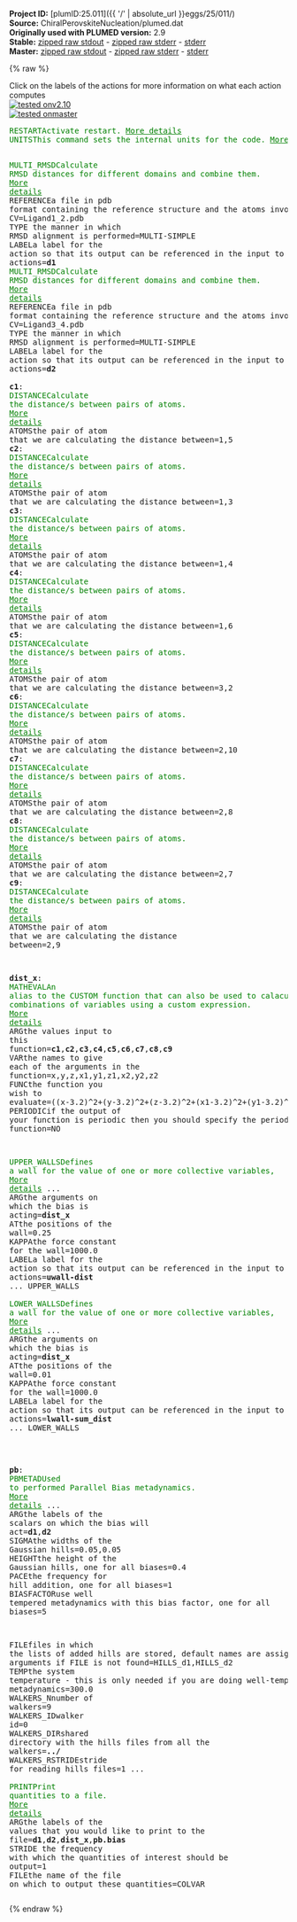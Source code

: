 **Project ID:** [plumID:25.011]({{ '/' | absolute_url }}eggs/25/011/)  
**Source:** ChiralPerovskiteNucleation/plumed.dat  
**Originally used with PLUMED version:** 2.9  
**Stable:** [zipped raw stdout](plumed.dat.plumed.stdout.txt.zip) - [zipped raw stderr](plumed.dat.plumed.stderr.txt.zip) - [stderr](plumed.dat.plumed.stderr)  
**Master:** [zipped raw stdout](plumed.dat.plumed_master.stdout.txt.zip) - [zipped raw stderr](plumed.dat.plumed_master.stderr.txt.zip) - [stderr](plumed.dat.plumed_master.stderr)  

{% raw %}
<div class="plumedpreheader">
<div class="headerInfo" id="value_details_data/ChiralPerovskiteNucleation/plumed.dat"> Click on the labels of the actions for more information on what each action computes </div>
<div class="containerBadge">
<div class="headerBadge"><a href="plumed.dat.plumed.stderr"><img src="https://img.shields.io/badge/v2.10-passing-green.svg" alt="tested onv2.10" /></a></div>
<div class="headerBadge"><a href="plumed.dat.plumed_master.stderr"><img src="https://img.shields.io/badge/master-passing-green.svg" alt="tested onmaster" /></a></div>
</div>
</div>
<pre class="plumedlisting">
<span class="plumedtooltip" style="color:green">RESTART<span class="right">Activate restart. <a href="https://www.plumed.org/doc-master/user-doc/html/RESTART" style="color:green">More details</a><i></i></span></span>
<span style="display:none;" id="data/ChiralPerovskiteNucleation/plumed.dat">The RESTART action with label <b></b> calculates something</span><span class="plumedtooltip" style="color:green">UNITS<span class="right">This command sets the internal units for the code. <a href="https://www.plumed.org/doc-master/user-doc/html/UNITS" style="color:green">More details</a><i></i></span></span> <span class="plumedtooltip">LENGTH<span class="right">the units of lengths<i></i></span></span>=A  <span class="plumedtooltip">ENERGY<span class="right">the units of energy<i></i></span></span>=kcal/mol  <span class="plumedtooltip">time<span class="right">the units of time<i></i></span></span>=fs

<span class="plumedtooltip" style="color:green">MULTI_RMSD<span class="right">Calculate RMSD distances for different domains and combine them. <a href="https://www.plumed.org/doc-master/user-doc/html/MULTI_RMSD" style="color:green">More details</a><i></i></span></span> <span class="plumedtooltip">REFERENCE<span class="right">a file in pdb format containing the reference structure and the atoms involved in the CV<i></i></span></span>=Ligand1_2.pdb <span class="plumedtooltip">TYPE<span class="right"> the manner in which RMSD alignment is performed<i></i></span></span>=MULTI-SIMPLE <span class="plumedtooltip">LABEL<span class="right">a label for the action so that its output can be referenced in the input to other actions<i></i></span></span>=<b name="data/ChiralPerovskiteNucleation/plumed.datd1" onclick='showPath("data/ChiralPerovskiteNucleation/plumed.dat","data/ChiralPerovskiteNucleation/plumed.datd1","data/ChiralPerovskiteNucleation/plumed.datd1","brown")'>d1</b>
<span style="display:none;" id="data/ChiralPerovskiteNucleation/plumed.datd1">The MULTI_RMSD action with label <b>d1</b> calculates the following quantities:<table  align="center" frame="void" width="95%" cellpadding="5%"><tr><td width="5%"><b> Quantity </b>  </td><td><b> Description </b> </td></tr><tr><td width="5%">d1.value</td><td>the sum of the multiple RMSD distances</td></tr></table></span><span class="plumedtooltip" style="color:green">MULTI_RMSD<span class="right">Calculate RMSD distances for different domains and combine them. <a href="https://www.plumed.org/doc-master/user-doc/html/MULTI_RMSD" style="color:green">More details</a><i></i></span></span> <span class="plumedtooltip">REFERENCE<span class="right">a file in pdb format containing the reference structure and the atoms involved in the CV<i></i></span></span>=Ligand3_4.pdb <span class="plumedtooltip">TYPE<span class="right"> the manner in which RMSD alignment is performed<i></i></span></span>=MULTI-SIMPLE <span class="plumedtooltip">LABEL<span class="right">a label for the action so that its output can be referenced in the input to other actions<i></i></span></span>=<b name="data/ChiralPerovskiteNucleation/plumed.datd2" onclick='showPath("data/ChiralPerovskiteNucleation/plumed.dat","data/ChiralPerovskiteNucleation/plumed.datd2","data/ChiralPerovskiteNucleation/plumed.datd2","brown")'>d2</b>
<br/><span style="display:none;" id="data/ChiralPerovskiteNucleation/plumed.datd2">The MULTI_RMSD action with label <b>d2</b> calculates the following quantities:<table  align="center" frame="void" width="95%" cellpadding="5%"><tr><td width="5%"><b> Quantity </b>  </td><td><b> Description </b> </td></tr><tr><td width="5%">d2.value</td><td>the sum of the multiple RMSD distances</td></tr></table></span><b name="data/ChiralPerovskiteNucleation/plumed.datc1" onclick='showPath("data/ChiralPerovskiteNucleation/plumed.dat","data/ChiralPerovskiteNucleation/plumed.datc1","data/ChiralPerovskiteNucleation/plumed.datc1","brown")'>c1</b>: <span class="plumedtooltip" style="color:green">DISTANCE<span class="right">Calculate the distance/s between pairs of atoms. <a href="https://www.plumed.org/doc-master/user-doc/html/DISTANCE" style="color:green">More details</a><i></i></span></span> <span class="plumedtooltip">ATOMS<span class="right">the pair of atom that we are calculating the distance between<i></i></span></span>=1,5
<span style="display:none;" id="data/ChiralPerovskiteNucleation/plumed.datc1">The DISTANCE action with label <b>c1</b> calculates the following quantities:<table  align="center" frame="void" width="95%" cellpadding="5%"><tr><td width="5%"><b> Quantity </b>  </td><td><b> Description </b> </td></tr><tr><td width="5%">c1.value</td><td>the DISTANCE between this pair of atoms</td></tr></table></span><b name="data/ChiralPerovskiteNucleation/plumed.datc2" onclick='showPath("data/ChiralPerovskiteNucleation/plumed.dat","data/ChiralPerovskiteNucleation/plumed.datc2","data/ChiralPerovskiteNucleation/plumed.datc2","brown")'>c2</b>: <span class="plumedtooltip" style="color:green">DISTANCE<span class="right">Calculate the distance/s between pairs of atoms. <a href="https://www.plumed.org/doc-master/user-doc/html/DISTANCE" style="color:green">More details</a><i></i></span></span> <span class="plumedtooltip">ATOMS<span class="right">the pair of atom that we are calculating the distance between<i></i></span></span>=1,3
<span style="display:none;" id="data/ChiralPerovskiteNucleation/plumed.datc2">The DISTANCE action with label <b>c2</b> calculates the following quantities:<table  align="center" frame="void" width="95%" cellpadding="5%"><tr><td width="5%"><b> Quantity </b>  </td><td><b> Description </b> </td></tr><tr><td width="5%">c2.value</td><td>the DISTANCE between this pair of atoms</td></tr></table></span><b name="data/ChiralPerovskiteNucleation/plumed.datc3" onclick='showPath("data/ChiralPerovskiteNucleation/plumed.dat","data/ChiralPerovskiteNucleation/plumed.datc3","data/ChiralPerovskiteNucleation/plumed.datc3","brown")'>c3</b>: <span class="plumedtooltip" style="color:green">DISTANCE<span class="right">Calculate the distance/s between pairs of atoms. <a href="https://www.plumed.org/doc-master/user-doc/html/DISTANCE" style="color:green">More details</a><i></i></span></span> <span class="plumedtooltip">ATOMS<span class="right">the pair of atom that we are calculating the distance between<i></i></span></span>=1,4
<span style="display:none;" id="data/ChiralPerovskiteNucleation/plumed.datc3">The DISTANCE action with label <b>c3</b> calculates the following quantities:<table  align="center" frame="void" width="95%" cellpadding="5%"><tr><td width="5%"><b> Quantity </b>  </td><td><b> Description </b> </td></tr><tr><td width="5%">c3.value</td><td>the DISTANCE between this pair of atoms</td></tr></table></span><b name="data/ChiralPerovskiteNucleation/plumed.datc4" onclick='showPath("data/ChiralPerovskiteNucleation/plumed.dat","data/ChiralPerovskiteNucleation/plumed.datc4","data/ChiralPerovskiteNucleation/plumed.datc4","brown")'>c4</b>: <span class="plumedtooltip" style="color:green">DISTANCE<span class="right">Calculate the distance/s between pairs of atoms. <a href="https://www.plumed.org/doc-master/user-doc/html/DISTANCE" style="color:green">More details</a><i></i></span></span> <span class="plumedtooltip">ATOMS<span class="right">the pair of atom that we are calculating the distance between<i></i></span></span>=1,6
<span style="display:none;" id="data/ChiralPerovskiteNucleation/plumed.datc4">The DISTANCE action with label <b>c4</b> calculates the following quantities:<table  align="center" frame="void" width="95%" cellpadding="5%"><tr><td width="5%"><b> Quantity </b>  </td><td><b> Description </b> </td></tr><tr><td width="5%">c4.value</td><td>the DISTANCE between this pair of atoms</td></tr></table></span><b name="data/ChiralPerovskiteNucleation/plumed.datc5" onclick='showPath("data/ChiralPerovskiteNucleation/plumed.dat","data/ChiralPerovskiteNucleation/plumed.datc5","data/ChiralPerovskiteNucleation/plumed.datc5","brown")'>c5</b>: <span class="plumedtooltip" style="color:green">DISTANCE<span class="right">Calculate the distance/s between pairs of atoms. <a href="https://www.plumed.org/doc-master/user-doc/html/DISTANCE" style="color:green">More details</a><i></i></span></span> <span class="plumedtooltip">ATOMS<span class="right">the pair of atom that we are calculating the distance between<i></i></span></span>=3,2
<span style="display:none;" id="data/ChiralPerovskiteNucleation/plumed.datc5">The DISTANCE action with label <b>c5</b> calculates the following quantities:<table  align="center" frame="void" width="95%" cellpadding="5%"><tr><td width="5%"><b> Quantity </b>  </td><td><b> Description </b> </td></tr><tr><td width="5%">c5.value</td><td>the DISTANCE between this pair of atoms</td></tr></table></span><b name="data/ChiralPerovskiteNucleation/plumed.datc6" onclick='showPath("data/ChiralPerovskiteNucleation/plumed.dat","data/ChiralPerovskiteNucleation/plumed.datc6","data/ChiralPerovskiteNucleation/plumed.datc6","brown")'>c6</b>: <span class="plumedtooltip" style="color:green">DISTANCE<span class="right">Calculate the distance/s between pairs of atoms. <a href="https://www.plumed.org/doc-master/user-doc/html/DISTANCE" style="color:green">More details</a><i></i></span></span> <span class="plumedtooltip">ATOMS<span class="right">the pair of atom that we are calculating the distance between<i></i></span></span>=2,10
<span style="display:none;" id="data/ChiralPerovskiteNucleation/plumed.datc6">The DISTANCE action with label <b>c6</b> calculates the following quantities:<table  align="center" frame="void" width="95%" cellpadding="5%"><tr><td width="5%"><b> Quantity </b>  </td><td><b> Description </b> </td></tr><tr><td width="5%">c6.value</td><td>the DISTANCE between this pair of atoms</td></tr></table></span><b name="data/ChiralPerovskiteNucleation/plumed.datc7" onclick='showPath("data/ChiralPerovskiteNucleation/plumed.dat","data/ChiralPerovskiteNucleation/plumed.datc7","data/ChiralPerovskiteNucleation/plumed.datc7","brown")'>c7</b>: <span class="plumedtooltip" style="color:green">DISTANCE<span class="right">Calculate the distance/s between pairs of atoms. <a href="https://www.plumed.org/doc-master/user-doc/html/DISTANCE" style="color:green">More details</a><i></i></span></span> <span class="plumedtooltip">ATOMS<span class="right">the pair of atom that we are calculating the distance between<i></i></span></span>=2,8
<span style="display:none;" id="data/ChiralPerovskiteNucleation/plumed.datc7">The DISTANCE action with label <b>c7</b> calculates the following quantities:<table  align="center" frame="void" width="95%" cellpadding="5%"><tr><td width="5%"><b> Quantity </b>  </td><td><b> Description </b> </td></tr><tr><td width="5%">c7.value</td><td>the DISTANCE between this pair of atoms</td></tr></table></span><b name="data/ChiralPerovskiteNucleation/plumed.datc8" onclick='showPath("data/ChiralPerovskiteNucleation/plumed.dat","data/ChiralPerovskiteNucleation/plumed.datc8","data/ChiralPerovskiteNucleation/plumed.datc8","brown")'>c8</b>: <span class="plumedtooltip" style="color:green">DISTANCE<span class="right">Calculate the distance/s between pairs of atoms. <a href="https://www.plumed.org/doc-master/user-doc/html/DISTANCE" style="color:green">More details</a><i></i></span></span> <span class="plumedtooltip">ATOMS<span class="right">the pair of atom that we are calculating the distance between<i></i></span></span>=2,7
<span style="display:none;" id="data/ChiralPerovskiteNucleation/plumed.datc8">The DISTANCE action with label <b>c8</b> calculates the following quantities:<table  align="center" frame="void" width="95%" cellpadding="5%"><tr><td width="5%"><b> Quantity </b>  </td><td><b> Description </b> </td></tr><tr><td width="5%">c8.value</td><td>the DISTANCE between this pair of atoms</td></tr></table></span><b name="data/ChiralPerovskiteNucleation/plumed.datc9" onclick='showPath("data/ChiralPerovskiteNucleation/plumed.dat","data/ChiralPerovskiteNucleation/plumed.datc9","data/ChiralPerovskiteNucleation/plumed.datc9","brown")'>c9</b>: <span class="plumedtooltip" style="color:green">DISTANCE<span class="right">Calculate the distance/s between pairs of atoms. <a href="https://www.plumed.org/doc-master/user-doc/html/DISTANCE" style="color:green">More details</a><i></i></span></span> <span class="plumedtooltip">ATOMS<span class="right">the pair of atom that we are calculating the distance between<i></i></span></span>=2,9


<span style="display:none;" id="data/ChiralPerovskiteNucleation/plumed.datc9">The DISTANCE action with label <b>c9</b> calculates the following quantities:<table  align="center" frame="void" width="95%" cellpadding="5%"><tr><td width="5%"><b> Quantity </b>  </td><td><b> Description </b> </td></tr><tr><td width="5%">c9.value</td><td>the DISTANCE between this pair of atoms</td></tr></table></span><b name="data/ChiralPerovskiteNucleation/plumed.datdist_x" onclick='showPath("data/ChiralPerovskiteNucleation/plumed.dat","data/ChiralPerovskiteNucleation/plumed.datdist_x","data/ChiralPerovskiteNucleation/plumed.datdist_x","brown")'>dist_x</b>: <span class="plumedtooltip" style="color:green">MATHEVAL<span class="right">An alias to the CUSTOM function that can also be used to calaculate combinations of variables using a custom expression. <a href="https://www.plumed.org/doc-master/user-doc/html/MATHEVAL" style="color:green">More details</a><i></i></span></span> <span class="plumedtooltip">ARG<span class="right">the values input to this function<i></i></span></span>=<b name="data/ChiralPerovskiteNucleation/plumed.datc1">c1</b>,<b name="data/ChiralPerovskiteNucleation/plumed.datc2">c2</b>,<b name="data/ChiralPerovskiteNucleation/plumed.datc3">c3</b>,<b name="data/ChiralPerovskiteNucleation/plumed.datc4">c4</b>,<b name="data/ChiralPerovskiteNucleation/plumed.datc5">c5</b>,<b name="data/ChiralPerovskiteNucleation/plumed.datc6">c6</b>,<b name="data/ChiralPerovskiteNucleation/plumed.datc7">c7</b>,<b name="data/ChiralPerovskiteNucleation/plumed.datc8">c8</b>,<b name="data/ChiralPerovskiteNucleation/plumed.datc9">c9</b> <span class="plumedtooltip">VAR<span class="right">the names to give each of the arguments in the function<i></i></span></span>=x,y,z,x1,y1,z1,x2,y2,z2 <span class="plumedtooltip">FUNC<span class="right">the function you wish to evaluate<i></i></span></span>=((x-3.2)^2+(y-3.2)^2+(z-3.2)^2+(x1-3.2)^2+(y1-3.2)^2+(z1-3.2)^2+(x2-3.2)^2+(y2-3.2)^2+(z2-3.2)^2)/8 <span class="plumedtooltip">PERIODIC<span class="right">if the output of your function is periodic then you should specify the periodicity of the function<i></i></span></span>=NO 


<span style="display:none;" id="data/ChiralPerovskiteNucleation/plumed.datdist_x">The MATHEVAL action with label <b>dist_x</b> calculates the following quantities:<table  align="center" frame="void" width="95%" cellpadding="5%"><tr><td width="5%"><b> Quantity </b>  </td><td><b> Description </b> </td></tr><tr><td width="5%">dist_x.value</td><td>an arbitrary function</td></tr></table></span><span class="plumedtooltip" style="color:green">UPPER_WALLS<span class="right">Defines a wall for the value of one or more collective variables, <a href="https://www.plumed.org/doc-master/user-doc/html/UPPER_WALLS" style="color:green">More details</a><i></i></span></span> ...
<span class="plumedtooltip">ARG<span class="right">the arguments on which the bias is acting<i></i></span></span>=<b name="data/ChiralPerovskiteNucleation/plumed.datdist_x">dist_x</b>
<span class="plumedtooltip">AT<span class="right">the positions of the wall<i></i></span></span>=0.25
<span class="plumedtooltip">KAPPA<span class="right">the force constant for the wall<i></i></span></span>=1000.0
<span class="plumedtooltip">LABEL<span class="right">a label for the action so that its output can be referenced in the input to other actions<i></i></span></span>=<b name="data/ChiralPerovskiteNucleation/plumed.datuwall-dist" onclick='showPath("data/ChiralPerovskiteNucleation/plumed.dat","data/ChiralPerovskiteNucleation/plumed.datuwall-dist","data/ChiralPerovskiteNucleation/plumed.datuwall-dist","brown")'>uwall-dist</b>
... UPPER_WALLS
<br/><span style="display:none;" id="data/ChiralPerovskiteNucleation/plumed.datuwall-dist">The UPPER_WALLS action with label <b>uwall-dist</b> calculates the following quantities:<table  align="center" frame="void" width="95%" cellpadding="5%"><tr><td width="5%"><b> Quantity </b>  </td><td><b> Description </b> </td></tr><tr><td width="5%">uwall-dist.bias</td><td>the instantaneous value of the bias potential</td></tr><tr><td width="5%">uwall-dist.force2</td><td>the instantaneous value of the squared force due to this bias potential</td></tr></table></span><span class="plumedtooltip" style="color:green">LOWER_WALLS<span class="right">Defines a wall for the value of one or more collective variables, <a href="https://www.plumed.org/doc-master/user-doc/html/LOWER_WALLS" style="color:green">More details</a><i></i></span></span> ... 
<span class="plumedtooltip">ARG<span class="right">the arguments on which the bias is acting<i></i></span></span>=<b name="data/ChiralPerovskiteNucleation/plumed.datdist_x">dist_x</b>
<span class="plumedtooltip">AT<span class="right">the positions of the wall<i></i></span></span>=0.01
<span class="plumedtooltip">KAPPA<span class="right">the force constant for the wall<i></i></span></span>=1000.0
<span class="plumedtooltip">LABEL<span class="right">a label for the action so that its output can be referenced in the input to other actions<i></i></span></span>=<b name="data/ChiralPerovskiteNucleation/plumed.datlwall-sum_dist" onclick='showPath("data/ChiralPerovskiteNucleation/plumed.dat","data/ChiralPerovskiteNucleation/plumed.datlwall-sum_dist","data/ChiralPerovskiteNucleation/plumed.datlwall-sum_dist","brown")'>lwall-sum_dist</b>
... LOWER_WALLS

<br/><span style="display:none;" id="data/ChiralPerovskiteNucleation/plumed.datlwall-sum_dist">The LOWER_WALLS action with label <b>lwall-sum_dist</b> calculates the following quantities:<table  align="center" frame="void" width="95%" cellpadding="5%"><tr><td width="5%"><b> Quantity </b>  </td><td><b> Description </b> </td></tr><tr><td width="5%">lwall-sum_dist.bias</td><td>the instantaneous value of the bias potential</td></tr><tr><td width="5%">lwall-sum_dist.force2</td><td>the instantaneous value of the squared force due to this bias potential</td></tr></table></span><b name="data/ChiralPerovskiteNucleation/plumed.datpb" onclick='showPath("data/ChiralPerovskiteNucleation/plumed.dat","data/ChiralPerovskiteNucleation/plumed.datpb","data/ChiralPerovskiteNucleation/plumed.datpb","brown")'>pb</b>: <span class="plumedtooltip" style="color:green">PBMETAD<span class="right">Used to performed Parallel Bias metadynamics. <a href="https://www.plumed.org/doc-master/user-doc/html/PBMETAD" style="color:green">More details</a><i></i></span></span> ... 
<span class="plumedtooltip">ARG<span class="right">the labels of the scalars on which the bias will act<i></i></span></span>=<b name="data/ChiralPerovskiteNucleation/plumed.datd1">d1</b>,<b name="data/ChiralPerovskiteNucleation/plumed.datd2">d2</b> <span class="plumedtooltip">SIGMA<span class="right">the widths of the Gaussian hills<i></i></span></span>=0.05,0.05 <span class="plumedtooltip">HEIGHT<span class="right">the height of the Gaussian hills, one for all biases<i></i></span></span>=0.4 
<span class="plumedtooltip">PACE<span class="right">the frequency for hill addition, one for all biases<i></i></span></span>=1 <span class="plumedtooltip">BIASFACTOR<span class="right">use well tempered metadynamics with this bias factor, one for all biases<i></i></span></span>=5 

<span class="plumedtooltip">FILE<span class="right">files in which the lists of added hills are stored, default names are assigned using arguments if FILE is not found<i></i></span></span>=HILLS_d1,HILLS_d2  <span class="plumedtooltip">TEMP<span class="right">the system temperature - this is only needed if you are doing well-tempered metadynamics<i></i></span></span>=300.0
<span class="plumedtooltip">WALKERS_N<span class="right">number of walkers<i></i></span></span>=9
<span class="plumedtooltip">WALKERS_ID<span class="right">walker id<i></i></span></span>=0
<span class="plumedtooltip">WALKERS_DIR<span class="right">shared directory with the hills files from all the walkers<i></i></span></span>=<b name="data/ChiralPerovskiteNucleation/plumed.dat">../</b>
<span class="plumedtooltip">WALKERS_RSTRIDE<span class="right">stride for reading hills files<i></i></span></span>=1
... 
<br/><span style="display:none;" id="data/ChiralPerovskiteNucleation/plumed.datpb">The PBMETAD action with label <b>pb</b> calculates the following quantities:<table  align="center" frame="void" width="95%" cellpadding="5%"><tr><td width="5%"><b> Quantity </b>  </td><td><b> Description </b> </td></tr><tr><td width="5%">pb.bias</td><td>the instantaneous value of the bias potential</td></tr></table></span><span class="plumedtooltip" style="color:green">PRINT<span class="right">Print quantities to a file. <a href="https://www.plumed.org/doc-master/user-doc/html/PRINT" style="color:green">More details</a><i></i></span></span> <span class="plumedtooltip">ARG<span class="right">the labels of the values that you would like to print to the file<i></i></span></span>=<b name="data/ChiralPerovskiteNucleation/plumed.datd1">d1</b>,<b name="data/ChiralPerovskiteNucleation/plumed.datd2">d2</b>,<b name="data/ChiralPerovskiteNucleation/plumed.datdist_x">dist_x</b>,<b name="data/ChiralPerovskiteNucleation/plumed.datpb">pb.bias</b> <span class="plumedtooltip">STRIDE<span class="right"> the frequency with which the quantities of interest should be output<i></i></span></span>=1 <span class="plumedtooltip">FILE<span class="right">the name of the file on which to output these quantities<i></i></span></span>=COLVAR
</pre>
{% endraw %}
